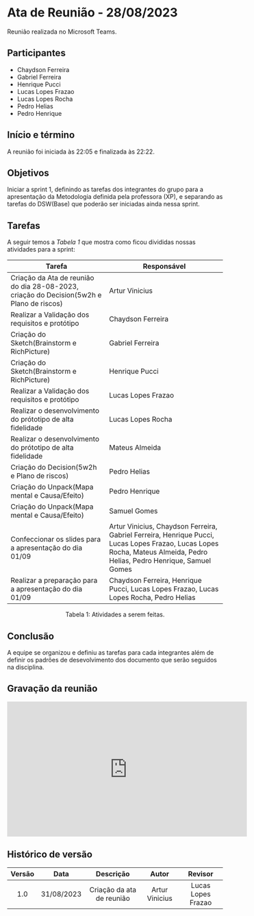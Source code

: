 # Ata de Reunião - 28/08/2023

Reunião realizada no Microsoft Teams.

## Participantes
- Chaydson Ferreira
- Gabriel Ferreira
- Henrique Pucci
- Lucas Lopes Frazao
- Lucas Lopes Rocha
- Pedro Helias
- Pedro Henrique

## Início e término
A reunião foi iniciada às 22:05 e finalizada às 22:22.

## Objetivos
Iniciar a sprint 1, definindo as tarefas dos integrantes do grupo para a apresentação da Metodologia definida pela professora (XP), e separando as tarefas do DSW(Base) que poderão ser iniciadas ainda nessa sprint.

## Tarefas

A seguir temos a <i>Tabela 1</i> que mostra como ficou divididas nossas atividades para a sprint:

| Tarefa | Responsável |
| ---- | ---- |
| Criação da Ata de reunião do dia 28-08-2023, criação do Decision(5w2h e Plano de riscos) | Artur Vinicius
| Realizar a Validação dos requisitos e protótipo | Chaydson Ferreira
| Criação do Sketch(Brainstorm e RichPicture) | Gabriel Ferreira
| Criação do Sketch(Brainstorm e RichPicture)| Henrique Pucci
| Realizar a Validação dos requisitos e protótipo | Lucas Lopes Frazao
| Realizar o desenvolvimento do prótotipo de alta fidelidade | Lucas Lopes Rocha
| Realizar o desenvolvimento do prótotipo de alta fidelidade | Mateus Almeida
| Criação do Decision(5w2h e Plano de riscos) | Pedro Helias
| Criação do Unpack(Mapa mental e Causa/Efeito) | Pedro Henrique
| Criação do Unpack(Mapa mental e Causa/Efeito) | Samuel Gomes
| Confeccionar os slides para a apresentação do dia 01/09 | Artur Vinicius, Chaydson Ferreira, Gabriel Ferreira, Henrique Pucci, Lucas Lopes Frazao, Lucas Lopes Rocha, Mateus Almeida, Pedro Helias, Pedro Henrique, Samuel Gomes
| Realizar a preparação para a apresentação do dia 01/09 | Chaydson Ferreira, Henrique Pucci, Lucas Lopes Frazao, Lucas Lopes Rocha, Pedro Helias
<figcaption align="center">Tabela 1: Atividades a serem feitas.</figcaption>

## Conclusão
A equipe se organizou e definiu as tarefas para cada integrantes além de definir os padrões de desevolvimento dos documento que serão seguidos na disciplina.

## Gravação da reunião

<iframe width="560" height="315" src="https://www.youtube.com/embed/i6J5BEJ1CaY?si=El8dw0-_ZNykS7ix" title="YouTube video player" frameborder="0" allow="accelerometer; autoplay; clipboard-write; encrypted-media; gyroscope; picture-in-picture; web-share" allowfullscreen></iframe>

## Histórico de versão
| Versão | Data | Descrição | Autor | Revisor |
| :----: | :--: | :-------: | :---: | :-----: |
| 1.0 | 31/08/2023 | Criação da ata de reunião | Artur Vinicius | Lucas Lopes Frazao |
